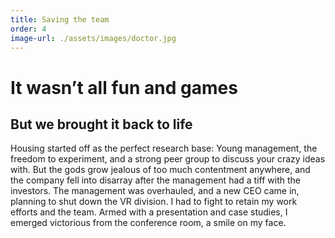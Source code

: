```yaml
---
title: Saving the team
order: 4
image-url: ./assets/images/doctor.jpg
---
```


# It wasn’t all fun and games

## But we brought it back to life

Housing started off as the perfect research base: Young management, the freedom to experiment, and a strong peer group to discuss your crazy ideas with. But the gods grow jealous of too much contentment anywhere, and the company fell into disarray after the management had a tiff with the investors. The management was overhauled, and a new CEO came in, planning to shut down the VR division. I had to fight to retain my work efforts and the team. Armed with a presentation and case studies, I emerged victorious from the conference room, a smile on my face.

